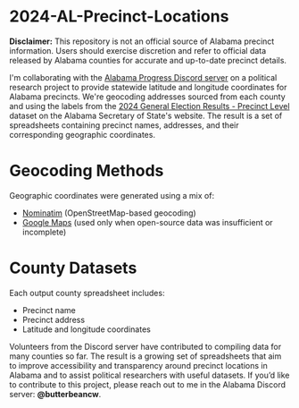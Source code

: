 # 2024-AL-Precinct-Locations

**Disclaimer:** This repository is not an official source of Alabama precinct information. Users should exercise discretion and refer to official data released by Alabama counties for accurate and up-to-date precinct details.

I'm collaborating with the [Alabama Progress Discord server](https://discord.gg/t7b5ryw5NG) on a political research project to provide statewide latitude and longitude coordinates for Alabama precincts. We're geocoding addresses sourced from each county and using the labels from the [2024 General Election Results - Precinct Level](https://www.sos.alabama.gov/alabama-votes/voter/election-data) dataset on the Alabama Secretary of State's website. The result is a set of spreadsheets containing precinct names, addresses, and their corresponding geographic coordinates.

# Geocoding Methods

Geographic coordinates were generated using a mix of:
* [Nominatim](https://nominatim.org/) (OpenStreetMap-based geocoding)
* [Google Maps](https://developers.google.com/maps/documentation/geocoding/overview) (used only when open-source data was insufficient or incomplete)

# County Datasets

Each output county spreadsheet includes:

* Precinct name
* Precinct address
* Latitude and longitude coordinates

Volunteers from the Discord server have contributed to compiling data for many counties so far. The result is a growing set of spreadsheets that aim to improve accessibility and transparency around precinct locations in Alabama and to assist political researchers with useful datasets. If you’d like to contribute to this project, please reach out to me in the Alabama Discord server: **@butterbeancw**.
